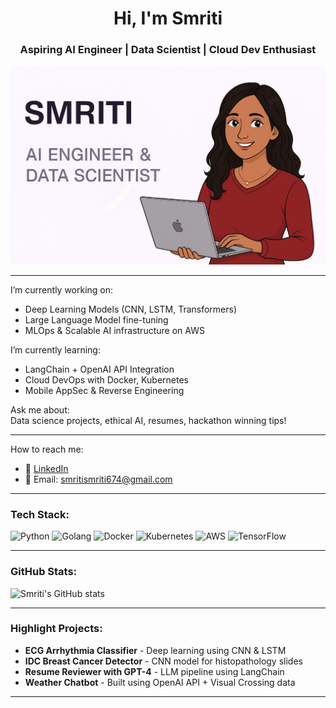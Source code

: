 <h1 align="center">Hi, I'm Smriti </h1>
<h3 align="center">Aspiring AI Engineer | Data Scientist | Cloud Dev Enthusiast</h3>

<p align="center">
  <img src="https://github.com/Srism134/Srism134/blob/main/Screenshot%202025-06-03%20040459.png" alt="Smriti GitHub Banner" />
</p>

---

I’m currently working on:
- Deep Learning Models (CNN, LSTM, Transformers)
- Large Language Model fine-tuning
- MLOps & Scalable AI infrastructure on AWS

I’m currently learning:
- LangChain + OpenAI API Integration
- Cloud DevOps with Docker, Kubernetes
- Mobile AppSec & Reverse Engineering

Ask me about:  
Data science projects, ethical AI, resumes, hackathon winning tips!

---

How to reach me:
- 💼 [LinkedIn](https://www.linkedin.com/in/smriti-8b22921b6/)
- 📧 Email: smritismriti674@gmail.com


---

### Tech Stack:
![Python](https://img.shields.io/badge/Python-3776AB?style=for-the-badge&logo=python&logoColor=white)
![Golang](https://img.shields.io/badge/Go-00ADD8?style=for-the-badge&logo=go&logoColor=white)
![Docker](https://img.shields.io/badge/Docker-2496ED?style=for-the-badge&logo=docker&logoColor=white)
![Kubernetes](https://img.shields.io/badge/Kubernetes-326CE5?style=for-the-badge&logo=kubernetes&logoColor=white)
![AWS](https://img.shields.io/badge/AWS-232F3E?style=for-the-badge&logo=amazon-aws&logoColor=white)
![TensorFlow](https://img.shields.io/badge/TensorFlow-FF6F00?style=for-the-badge&logo=tensorflow&logoColor=white)

---

### GitHub Stats:
![Smriti's GitHub stats](https://github-readme-stats.vercel.app/api?username=Srism134&show_icons=true&theme=tokyonight)

---

### Highlight Projects:
- **ECG Arrhythmia Classifier** - Deep learning using CNN & LSTM
- **IDC Breast Cancer Detector** - CNN model for histopathology slides
- **Resume Reviewer with GPT-4** - LLM pipeline using LangChain
- **Weather Chatbot** - Built using OpenAI API + Visual Crossing data

---

